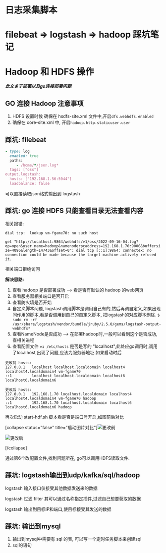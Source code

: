 # 日志采集脚本


# filebeat => logstash => hadoop 踩坑笔记

# Hadoop 和 HDFS 操作

***此文关于部署以及go连接部署问题***

## GO 连接 Hadoop 注意事项

1. HDFS 设置时候 确保在 hsdfs-site.xml 文件中,开启`dfs.webhdfs.enabled`
2. 确保在 core-site.xml 中, 开启`hadoop.http.staticuser.user`

## 踩坑: filebeat

```ruby
- type: log
  enabled: true
  paths:
     - /home/*/json.log*
  tags: ["oss"]
output.logstash:
  hosts: ["192.168.1.56:5044"]
  loadbalance: false
```

可以直接读取json格式输出到 logstash

## 踩坑: go 连接 HDFS 只能查看目录无法查看内容

相关报错:

`dial tcp:  lookup vm-fgame70: no such host`

`get "http://localhost:9864/webhdfs/v1/oss/2022-09-16-04.log?op=open&user.name=hadoop&namenoderpcaddress=192.168.1.70:9000&buffersize=4096&length=14743&offset=0": dial tcp [::1]:9864: connectex: no connection could be made because the target machine actively refused it.`

相关端口拒绝访问

**解决思路:**

1. 查看 hadoop 是否部署成功 --> 看是否有默认的 hadoop 的web网页
2. 查看服务器相关端口是否开启
3. 查看防火墙是否开始
4. 自定义脚本问题, logstash调用脚本是调用自己有的,然后再调自定义,如果出现同作用的脚本,看是否调用到自己的自定义脚本, 把logstash的对应脚本删除.
   `$ sudo rm -rf /usr/share/logstash/vendor/bundle/jruby/2.5.0/gems/logstash-output-webhdfs*`
5. 查看NameNode是否成功 --> 在部署hadoop时,一般可以看到这个是否成功,查相关进程
6. 查看配置文件 `vi /etc/hosts` 是否是写的 "localhost",此处应go调用时,调用了localhost,出现了问题,应该为服务器地址.如果启动时后

```
更改前 hosts:
127.0.0.1   localhost localhost.localdomain localhost4 localhost4.localdomain4 vm-fgame70
::1         localhost localhost.localdomain localhost6 localhost6.localdomain6

更改后 hosts:
127.0.0.1   192.168.1.70 localhost.localdomain localhost4 localhost4.localdomain4 vm-fgame70 hadoop
::1         192.168.1.70 localhost.localdomain localhost6 localhost6.localdomain6 hadoop

```

再次启动 start-hdf.sh 脚本看是否是端口号开启,如图前后对比

[collapse status="false" title="启动图片对比"]![更改前](http://mucunliangtai.com/usr/uploads/2022/09/3307793698.png)

![更改后](http://mucunliangtai.com/usr/uploads/2022/09/308574443.png)

[/collapse]

通过第6个改配置文件,找到问题所在, go可以调用HDFS读取文件.

## 踩坑: logstash输出到udp/kafka/sql/hadoop

logstash 输入接口仅接受其他数据发送来的数据

logstash 过滤 filter 其可以通过名称指定插件,过滤自己想要获取的数据

logstash 输出到目标IP和端口,使目标接受其发送的数据

## 踩坑: 输出到mysql

1. 输出到mysql中需要有 sql 的表, 可以写一个定时任务脚本来创建sql
2. sql的语句
